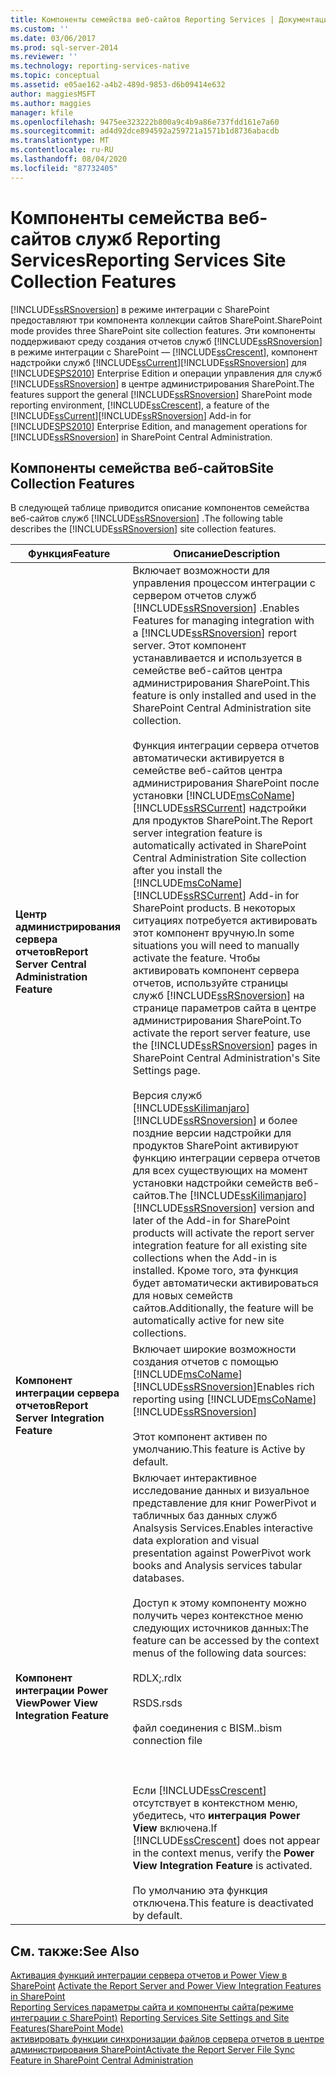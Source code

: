 ```yaml
---
title: Компоненты семейства веб-сайтов Reporting Services | Документация Майкрософт
ms.custom: ''
ms.date: 03/06/2017
ms.prod: sql-server-2014
ms.reviewer: ''
ms.technology: reporting-services-native
ms.topic: conceptual
ms.assetid: e05ae162-a4b2-489d-9853-d6b09414e632
author: maggiesMSFT
ms.author: maggies
manager: kfile
ms.openlocfilehash: 9475ee323222b800a9c4b9a86e737fdd161e7a60
ms.sourcegitcommit: ad4d92dce894592a259721a1571b1d8736abacdb
ms.translationtype: MT
ms.contentlocale: ru-RU
ms.lasthandoff: 08/04/2020
ms.locfileid: "87732405"
---
```

# <a name="reporting-services-site-collection-features"></a><span data-ttu-id="bf5ff-102">Компоненты семейства веб-сайтов служб Reporting Services</span><span class="sxs-lookup"><span data-stu-id="bf5ff-102">Reporting Services Site Collection Features</span></span>
  [!INCLUDE[ssRSnoversion](../includes/ssrsnoversion-md.md)] <span data-ttu-id="bf5ff-103">в режиме интеграции с SharePoint предоставляют три компонента коллекции сайтов SharePoint.</span><span class="sxs-lookup"><span data-stu-id="bf5ff-103">SharePoint mode provides three SharePoint site collection features.</span></span> <span data-ttu-id="bf5ff-104">Эти компоненты поддерживают среду создания отчетов служб [!INCLUDE[ssRSnoversion](../includes/ssrsnoversion-md.md)] в режиме интеграции с SharePoint — [!INCLUDE[ssCrescent](../includes/sscrescent-md.md)], компонент надстройки служб [!INCLUDE[ssCurrent](../includes/sscurrent-md.md)][!INCLUDE[ssRSnoversion](../includes/ssrsnoversion-md.md)] для [!INCLUDE[SPS2010](../includes/sps2010-md.md)] Enterprise Edition и операции управления для служб [!INCLUDE[ssRSnoversion](../includes/ssrsnoversion-md.md)] в центре администрирования SharePoint.</span><span class="sxs-lookup"><span data-stu-id="bf5ff-104">The features support the general [!INCLUDE[ssRSnoversion](../includes/ssrsnoversion-md.md)] SharePoint mode reporting environment, [!INCLUDE[ssCrescent](../includes/sscrescent-md.md)], a feature of the [!INCLUDE[ssCurrent](../includes/sscurrent-md.md)][!INCLUDE[ssRSnoversion](../includes/ssrsnoversion-md.md)] Add-in for [!INCLUDE[SPS2010](../includes/sps2010-md.md)] Enterprise Edition, and management operations for [!INCLUDE[ssRSnoversion](../includes/ssrsnoversion-md.md)] in SharePoint Central Administration.</span></span>  
  
## <a name="site-collection-features"></a><span data-ttu-id="bf5ff-105">Компоненты семейства веб-сайтов</span><span class="sxs-lookup"><span data-stu-id="bf5ff-105">Site Collection Features</span></span>  
 <span data-ttu-id="bf5ff-106">В следующей таблице приводится описание компонентов семейства веб-сайтов служб [!INCLUDE[ssRSnoversion](../includes/ssrsnoversion-md.md)] .</span><span class="sxs-lookup"><span data-stu-id="bf5ff-106">The following table describes the [!INCLUDE[ssRSnoversion](../includes/ssrsnoversion-md.md)] site collection features.</span></span>  
  
|<span data-ttu-id="bf5ff-107">Функция</span><span class="sxs-lookup"><span data-stu-id="bf5ff-107">Feature</span></span>|<span data-ttu-id="bf5ff-108">Описание</span><span class="sxs-lookup"><span data-stu-id="bf5ff-108">Description</span></span>|  
|-------------|-----------------|  
|<span data-ttu-id="bf5ff-109">**Центр администрирования сервера отчетов**</span><span class="sxs-lookup"><span data-stu-id="bf5ff-109">**Report Server Central Administration Feature**</span></span>|<span data-ttu-id="bf5ff-110">Включает возможности для управления процессом интеграции с сервером отчетов служб [!INCLUDE[ssRSnoversion](../includes/ssrsnoversion-md.md)] .</span><span class="sxs-lookup"><span data-stu-id="bf5ff-110">Enables Features for managing integration with a [!INCLUDE[ssRSnoversion](../includes/ssrsnoversion-md.md)] report server.</span></span> <span data-ttu-id="bf5ff-111">Этот компонент устанавливается и используется в семействе веб-сайтов центра администрирования SharePoint.</span><span class="sxs-lookup"><span data-stu-id="bf5ff-111">This feature is only installed and used in the SharePoint Central Administration site collection.</span></span><br /><br /> <span data-ttu-id="bf5ff-112">Функция интеграции сервера отчетов автоматически активируется в семействе веб-сайтов центра администрирования SharePoint после установки [!INCLUDE[msCoName](../includes/msconame-md.md)] [!INCLUDE[ssRSCurrent](../includes/ssrscurrent-md.md)] надстройки для продуктов SharePoint.</span><span class="sxs-lookup"><span data-stu-id="bf5ff-112">The Report server integration feature is automatically activated in SharePoint Central Administration Site collection after you install the [!INCLUDE[msCoName](../includes/msconame-md.md)] [!INCLUDE[ssRSCurrent](../includes/ssrscurrent-md.md)] Add-in for SharePoint products.</span></span> <span data-ttu-id="bf5ff-113">В некоторых ситуациях потребуется активировать этот компонент вручную.</span><span class="sxs-lookup"><span data-stu-id="bf5ff-113">In some situations you will need to manually activate the feature.</span></span> <span data-ttu-id="bf5ff-114">Чтобы активировать компонент сервера отчетов, используйте страницы служб [!INCLUDE[ssRSnoversion](../includes/ssrsnoversion-md.md)] на странице параметров сайта в центре администрирования SharePoint.</span><span class="sxs-lookup"><span data-stu-id="bf5ff-114">To activate the report server feature, use the [!INCLUDE[ssRSnoversion](../includes/ssrsnoversion-md.md)] pages in SharePoint Central Administration's Site Settings page.</span></span><br /><br /> <span data-ttu-id="bf5ff-115">Версия служб [!INCLUDE[ssKilimanjaro](../includes/sskilimanjaro-md.md)][!INCLUDE[ssRSnoversion](../includes/ssrsnoversion-md.md)] и более поздние версии надстройки для продуктов SharePoint активируют функцию интеграции сервера отчетов для всех существующих на момент установки надстройки семейств веб-сайтов.</span><span class="sxs-lookup"><span data-stu-id="bf5ff-115">The [!INCLUDE[ssKilimanjaro](../includes/sskilimanjaro-md.md)][!INCLUDE[ssRSnoversion](../includes/ssrsnoversion-md.md)] version and later of the Add-in for SharePoint products will activate the report server integration feature for all existing site collections when the Add-in is installed.</span></span> <span data-ttu-id="bf5ff-116">Кроме того, эта функция будет автоматически активироваться для новых семейств сайтов.</span><span class="sxs-lookup"><span data-stu-id="bf5ff-116">Additionally, the feature will be automatically active for new site collections.</span></span>|  
|<span data-ttu-id="bf5ff-117">**Компонент интеграции сервера отчетов**</span><span class="sxs-lookup"><span data-stu-id="bf5ff-117">**Report Server Integration Feature**</span></span>|<span data-ttu-id="bf5ff-118">Включает широкие возможности создания отчетов с помощью [!INCLUDE[msCoName](../includes/msconame-md.md)][!INCLUDE[ssRSnoversion](../includes/ssrsnoversion-md.md)]</span><span class="sxs-lookup"><span data-stu-id="bf5ff-118">Enables rich reporting using [!INCLUDE[msCoName](../includes/msconame-md.md)] [!INCLUDE[ssRSnoversion](../includes/ssrsnoversion-md.md)]</span></span><br /><br /> <span data-ttu-id="bf5ff-119">Этот компонент активен по умолчанию.</span><span class="sxs-lookup"><span data-stu-id="bf5ff-119">This feature is Active by default.</span></span>|  
|<span data-ttu-id="bf5ff-120">**Компонент интеграции Power View**</span><span class="sxs-lookup"><span data-stu-id="bf5ff-120">**Power View Integration Feature**</span></span>|<span data-ttu-id="bf5ff-121">Включает интерактивное исследование данных и визуальное представление для книг PowerPivot и табличных баз данных служб Analsysis Services.</span><span class="sxs-lookup"><span data-stu-id="bf5ff-121">Enables interactive data exploration and visual presentation against PowerPivot work books and Analysis services tabular databases.</span></span><br /><br /> <span data-ttu-id="bf5ff-122">Доступ к этому компоненту можно получить через контекстное меню следующих источников данных:</span><span class="sxs-lookup"><span data-stu-id="bf5ff-122">The feature can be accessed by the context menus of the following data sources:</span></span><br /><br /> <span data-ttu-id="bf5ff-123">RDLX;</span><span class="sxs-lookup"><span data-stu-id="bf5ff-123">.rdlx</span></span><br /><br /> <span data-ttu-id="bf5ff-124">RSDS</span><span class="sxs-lookup"><span data-stu-id="bf5ff-124">.rsds</span></span><br /><br /> <span data-ttu-id="bf5ff-125">файл соединения с BISM.</span><span class="sxs-lookup"><span data-stu-id="bf5ff-125">.bism connection file</span></span><br /><br /> <br /><br /> <span data-ttu-id="bf5ff-126">Если [!INCLUDE[ssCrescent](../includes/sscrescent-md.md)] отсутствует в контекстном меню, убедитесь, что **интеграция Power View** включена.</span><span class="sxs-lookup"><span data-stu-id="bf5ff-126">If [!INCLUDE[ssCrescent](../includes/sscrescent-md.md)] does not appear in the context menus, verify the **Power View Integration Feature** is activated.</span></span><br /><br /> <span data-ttu-id="bf5ff-127">По умолчанию эта функция отключена.</span><span class="sxs-lookup"><span data-stu-id="bf5ff-127">This feature is deactivated by default.</span></span>|  
  
## <a name="see-also"></a><span data-ttu-id="bf5ff-128">См. также:</span><span class="sxs-lookup"><span data-stu-id="bf5ff-128">See Also</span></span>  
 <span data-ttu-id="bf5ff-129">[Активация функций интеграции сервера отчетов и Power View в SharePoint](activate-the-report-server-and-power-view-integration-features-in-sharepoint.md) </span><span class="sxs-lookup"><span data-stu-id="bf5ff-129">[Activate the Report Server and Power View Integration Features in SharePoint](activate-the-report-server-and-power-view-integration-features-in-sharepoint.md) </span></span>  
 <span data-ttu-id="bf5ff-130">[Reporting Services параметры сайта и компоненты сайта&#40;режиме интеграции с SharePoint&#41;](../../2014/reporting-services/reporting-services-site-settings-and-site-features-sharepoint-mode.md) </span><span class="sxs-lookup"><span data-stu-id="bf5ff-130">[Reporting Services Site Settings and Site Features&#40;SharePoint Mode&#41;](../../2014/reporting-services/reporting-services-site-settings-and-site-features-sharepoint-mode.md) </span></span>  
 [<span data-ttu-id="bf5ff-131">активировать функции синхронизации файлов сервера отчетов в центре администрирования SharePoint</span><span class="sxs-lookup"><span data-stu-id="bf5ff-131">Activate the Report Server File Sync Feature in SharePoint Central Administration</span></span>](../../2014/reporting-services/activate-report-server-file-sync-feature-sharepoint-central-administration.md)  
  
  
